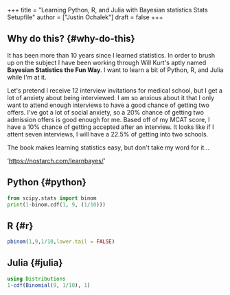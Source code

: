 +++
title = "Learning Python, R, and Julia with Bayesian statistics Stats Setupfile"
author = ["Justin Ochalek"]
draft = false
+++

## Why do this? {#why-do-this}

It has been more than 10 years since I learned statistics. In order to brush up on the subject I have been working through Will Kurt's aptly named **Bayesian Statistics the Fun Way**. I want to learn a bit of Python, R, and Julia while I'm at it.

Let's pretend I receive 12 interview invitations for medical school, but I get a lot of anxiety about being interviewed. I am so anxious about it that I only want to attend enough interviews to have a good chance of getting two offers. I've got a lot of social anxiety, so a 20% chance of getting two admission offers is good enough for me. Based off of my MCAT score, I have a 10% chance of getting accepted after an interview. It looks like if I attent seven interviews, I will have a 22.5% of getting into two schools.

The book makes learning statistics easy, but don't take my word for it...

‘<https://nostarch.com/learnbayes/>’


## Python {#python}

```python
from scipy.stats import binom
print(1-binom.cdf(1, 9, (1/10)))

```


## R {#r}

```R
pbinom(1,9,1/10,lower.tail = FALSE)

```


## Julia {#julia}

```julia
using Distributions
1-cdf(Binomial(9, 1/10), 1)

```
